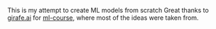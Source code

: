 This is my attempt to create ML models from scratch
Great thanks to [girafe.ai](https://github.com/girafe-ai) for [ml-course]('https://github.com/girafe-ai/ml-course'), where most of the ideas were taken from.